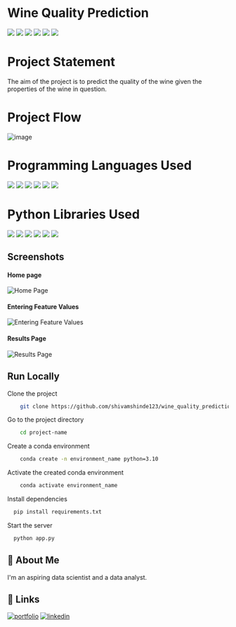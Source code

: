 
# Wine Quality Prediction
![](https://img.shields.io/github/last-commit/shivamshinde123/wine_quality_prediction)
![](https://img.shields.io/github/languages/count/shivamshinde123/wine_quality_prediction)
![](https://img.shields.io/github/languages/top/shivamshinde123/wine_quality_prediction)
![](https://img.shields.io/github/repo-size/shivamshinde123/wine_quality_prediction)
![](https://img.shields.io/github/directory-file-count/shivamshinde123/wine_quality_prediction)
![](https://img.shields.io/github/license/shivamshinde123/wine_quality_prediction)

# Project Statement
The aim of the project is to predict the quality of the wine given the properties of the wine in question.

# Project Flow
![image](https://user-images.githubusercontent.com/54674972/213393651-aec0668a-e65b-4020-85f9-4fcacd03b1b5.png)

# Programming Languages Used
![](https://img.shields.io/badge/-Python-blue)
![](https://img.shields.io/badge/-HTML-%23E34F26)
![](https://img.shields.io/badge/-CSS-%231572B6)
![](https://img.shields.io/badge/-JavaScript-%23F7DF1E)
![](https://img.shields.io/badge/-Git-%23F05032)
![](https://img.shields.io/badge/-DVC-%2313ADC7)

# Python Libraries Used
![](https://img.shields.io/badge/-Cookiecutter-%23D4AA00)
![](https://img.shields.io/badge/-NumPy-%23013243)
![](https://img.shields.io/badge/-Pandas-%23150458)
![](https://img.shields.io/badge/-Pydantic-black)
![](https://img.shields.io/badge/-Flask-%23000000)
![](https://img.shields.io/badge/-Scikit--Learn-%23F7931E)

## Screenshots

#### Home page
![Home Page](https://i.postimg.cc/G2VnZrf0/img1.png)

#### Entering Feature Values
![Entering Feature Values](https://i.postimg.cc/664XC27B/img2.png)

#### Results Page
![Results Page](https://i.postimg.cc/L6dMD9fL/img3.png)


## Run Locally

Clone the project

```bash
    git clone https://github.com/shivamshinde123/wine_quality_prediction_mlops.git
```

Go to the project directory

```bash
    cd project-name
```

Create a conda environment

```bash
    conda create -n environment_name python=3.10
```

Activate the created conda environment

```bash
    conda activate environment_name
```

Install dependencies

```bash
  pip install requirements.txt
```

Start the server

```bash
  python app.py
```


## 🚀 About Me
I'm an aspiring data scientist and a data analyst.


## 🔗 Links
[![portfolio](https://img.shields.io/badge/my_portfolio-000?style=for-the-badge&logo=ko-fi&logoColor=white)](https://katherinempeterson.com/)
[![linkedin](https://img.shields.io/badge/linkedin-0A66C2?style=for-the-badge&logo=linkedin&logoColor=white)](https://www.linkedin.com/in/shivamds92722/)
